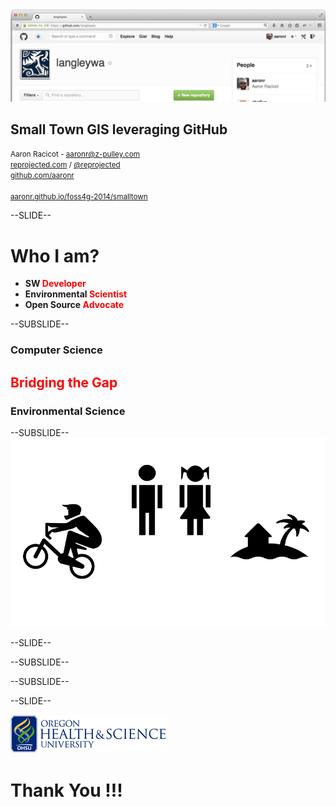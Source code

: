<!------------------------------------------------------------>
<!--      FOSS4G 2014 - Small Town GIS leveraging GitHub    -->
<!--      Target talk time - 20 min + 5 min questions       -->
<!------------------------------------------------------------>


<!------------------------------------------------------------>
<!-- Topic: Title slide -->

<img style="max-height: 200px;" src="images/langley_cover.png">
<h2>Small Town GIS leveraging GitHub</h2>
<p>
    <small>Aaron Racicot - <a href="mailto:aaronr@z-pulley.com">aaronr@z-pulley.com</a>
<br>
<a href="http://reprojected.com">reprojected.com</a> / <a href="http://twitter.com/reprojected">@reprojected</a> 
<br>
<a href="https://github.com/aaronr">github.com/aaronr</a>
<br><br>
<a href="http://aaronr.github.io/foss4g-2014/smalltown">aaronr.github.io/foss4g-2014/smalltown</a>
</small>
</p>

<!------------------------------------------------------------>
--SLIDE--
<!-- Topic: Introduce myself -->

<h1>Who I am?</h1>

<ul>
  <li><strong>SW <span style="color:#ff0000;">Developer</span></strong></li>
  <li><strong>Environmental <span style="color:#ff0000;">Scientist</span></strong></li>
  <li><strong>Open Source <span style="color:#ff0000;">Advocate</span></strong></li>
</ul>

--SUBSLIDE--

  <h3>Computer Science</h3>
  <h2><span style="color:#ff0000;">Bridging the Gap</span></h2>
  <h3>Environmental Science</h3>

--SUBSLIDE--
<img src="images/whoami.png">


<!------------------------------------------------------------>
--SLIDE--
<!-- Topic: Introduce ... -->

--SUBSLIDE--

--SUBSLIDE--

<!------------------------------------------------------------>
--SLIDE--
<!-- Topic: Thank You -->

<img style="max-height: 550px;" src="images/OHSU_logo.jpg">
<h1>Thank You !!!</h1>

